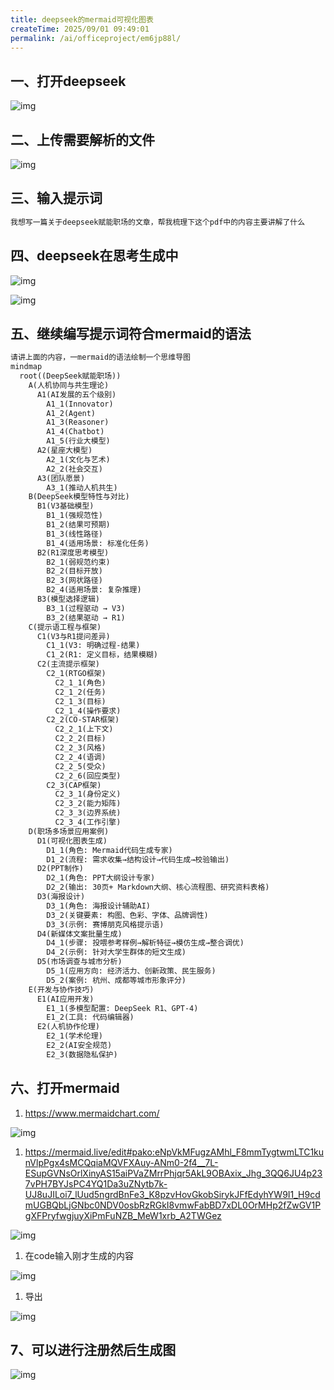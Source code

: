 ```yaml
---
title: deepseek的mermaid可视化图表
createTime: 2025/09/01 09:49:01
permalink: /ai/officeproject/em6jp88l/
---
```

## 一、打开deepseek

![img](https://pimpfzadssc.feishu.cn/space/api/box/stream/download/asynccode/?code=NzM4NDRlN2ZiMjVhMDNhNzBlNDNiNmY3ZjZkYTA3ZjNfT3NJNnBEUmZzZXg4cGhLbkRHQmIzWEZLbk44RkVFQzZfVG9rZW46Wjk1SWJoWWQzb3o0SXF4dnRvbGNEdmFCbkZiXzE3NTY2OTEzNDg6MTc1NjY5NDk0OF9WNA)

## 二、上传需要解析的文件

![img](https://pimpfzadssc.feishu.cn/space/api/box/stream/download/asynccode/?code=MDViNmNjNDk5NGQwM2ZiNjFiZWMyYTEzMjNmYzY0MDdfaEdtdmJKaVdudU5XbXNoY3lpU04xbUZyTlh2Z2NXcFpfVG9rZW46Q040amJFVm45bzZDMWR4YnRlOWNrWU91bjZkXzE3NTY2OTEzNDg6MTc1NjY5NDk0OF9WNA)

## 三、输入提示词

```Markdown
我想写一篇关于deepseek赋能职场的文章，帮我梳理下这个pdf中的内容主要讲解了什么
```

## 四、deepseek在思考生成中

![img](https://pimpfzadssc.feishu.cn/space/api/box/stream/download/asynccode/?code=ZTgxYWM0YjVhODI2ZjcyOWEzNWVjMWYwNWQ3MWVjNDJfbFVhRlh0aEdCang0a2RodkNXZnQ5ZWdnYVpWTDJibHNfVG9rZW46Smp4MWJ1ZFNIb1d3cHR4VXZVYWNCWnNOblJkXzE3NTY2OTEzNDg6MTc1NjY5NDk0OF9WNA)

![img](https://pimpfzadssc.feishu.cn/space/api/box/stream/download/asynccode/?code=NjYxMWVjYzBhMzNiNTMwZjNjZDM1M2FmM2FmNTRhNzRfaE44YWpCaUlrU3pLa0pnVGtzd2RSUTN4MFRWQVFWZHJfVG9rZW46SWVwOGIwSmpKbzhYZTB4eHZHOGNUbUw2blFlXzE3NTY2OTEzNDg6MTc1NjY5NDk0OF9WNA)

## 五、继续编写提示词符合mermaid的语法

```Markdown
请讲上面的内容，一mermaid的语法绘制一个思维导图
mindmap
  root((DeepSeek赋能职场))
    A(人机协同与共生理论)
      A1(AI发展的五个级别)
        A1_1(Innovator)
        A1_2(Agent)
        A1_3(Reasoner)
        A1_4(Chatbot)
        A1_5(行业大模型)
      A2(星座大模型)
        A2_1(文化与艺术)
        A2_2(社会交互)
      A3(团队愿景)
        A3_1(推动人机共生)
    B(DeepSeek模型特性与对比)
      B1(V3基础模型)
        B1_1(强规范性)
        B1_2(结果可预期)
        B1_3(线性路径)
        B1_4(适用场景: 标准化任务)
      B2(R1深度思考模型)
        B2_1(弱规范约束)
        B2_2(目标开放)
        B2_3(网状路径)
        B2_4(适用场景: 复杂推理)
      B3(模型选择逻辑)
        B3_1(过程驱动 → V3)
        B3_2(结果驱动 → R1)
    C(提示语工程与框架)
      C1(V3与R1提问差异)
        C1_1(V3: 明确过程-结果)
        C1_2(R1: 定义目标，结果模糊)
      C2(主流提示框架)
        C2_1(RTGO框架)
          C2_1_1(角色)
          C2_1_2(任务)
          C2_1_3(目标)
          C2_1_4(操作要求)
        C2_2(CO-STAR框架)
          C2_2_1(上下文)
          C2_2_2(目标)
          C2_2_3(风格)
          C2_2_4(语调)
          C2_2_5(受众)
          C2_2_6(回应类型)
        C2_3(CAP框架)
          C2_3_1(身份定义)
          C2_3_2(能力矩阵)
          C2_3_3(边界系统)
          C2_3_4(工作引擎)
    D(职场多场景应用案例)
      D1(可视化图表生成)
        D1_1(角色: Mermaid代码生成专家)
        D1_2(流程: 需求收集→结构设计→代码生成→校验输出)
      D2(PPT制作)
        D2_1(角色: PPT大纲设计专家)
        D2_2(输出: 30页+ Markdown大纲、核心流程图、研究资料表格)
      D3(海报设计)
        D3_1(角色: 海报设计辅助AI)
        D3_2(关键要素: 构图、色彩、字体、品牌调性)
        D3_3(示例: 赛博朋克风格提示语)
      D4(新媒体文案批量生成)
        D4_1(步骤: 投喂参考样例→解析特征→模仿生成→整合调优)
        D4_2(示例: 针对大学生群体的短文生成)
      D5(市场调查与城市分析)
        D5_1(应用方向: 经济活力、创新政策、民生服务)
        D5_2(案例: 杭州、成都等城市形象评分)
    E(开发与协作技巧)
      E1(AI应用开发)
        E1_1(多模型配置: DeepSeek R1、GPT-4)
        E1_2(工具: 代码编辑器)
      E2(人机协作伦理)
        E2_1(学术伦理)
        E2_2(AI安全规范)
        E2_3(数据隐私保护)
```

## 六、打开mermaid

1. https://www.mermaidchart.com/

![img](https://pimpfzadssc.feishu.cn/space/api/box/stream/download/asynccode/?code=ZmM3OWYzZjE5NWRlMzc3NjMzMzE2YzIzZTFlZjhhYmFfbnlxUjVDSGpqaGs0ZjA3bVZIYlpWRGhiWnF3NWZiS2xfVG9rZW46WWNIU2JzM0sxb0xreUZ4eDQwSWNZcXZ2bkJlXzE3NTY2OTEzNDg6MTc1NjY5NDk0OF9WNA)

1. https://mermaid.live/edit#pako:eNpVkMFugzAMhl_F8mmTygtwmLTC1kunVlpPgx4sMCQqiaMQVFXAuy-ANm0-2f4__7L-ESupGVNsOrlXinyAS15aiPVaZMrrPhjqr5AkL9OBAxix_Jhg_3QQ6JU4p237vPH7BYJsPC4YQ1Da3uZNytb7k-UJ8uJILoi7_lUud5ngrdBnFe3_K8pzvHovGkobSirykJFfEdyhYW9I1_H9cdmUGBQbLjGNbc0NDV0osbRzRGkI8vmwFabBD7xDL0OrMHp2fZwGV1PgXFPryfwgjuyXiPmFuNZB_MeW1xrb_A2TWGez

![img](https://pimpfzadssc.feishu.cn/space/api/box/stream/download/asynccode/?code=MmJkMzUzY2E5Yzg0MjZiOWY1ZmU0YzdkM2Y5ZjIyYTNfaVN6bUJRUWFEemlyYVNEZjNrMWp2NnVTQlNlc1pNWk9fVG9rZW46S0lkc2JTT01ibzlNbGh4dVY0eGNsMkhHbmZlXzE3NTY2OTEzNDg6MTc1NjY5NDk0OF9WNA)

1. 在code输入刚才生成的内容

![img](https://pimpfzadssc.feishu.cn/space/api/box/stream/download/asynccode/?code=YjZjZjljMzUwY2Q2MzQwNDU1YTZjMWUyZGFkN2YyZTlfZWFFT015b1ZSaHVmalJBRWE4TEhwMWlia2dzYkNDVDdfVG9rZW46VkZjM2I2Tlpvb25BTDZ4YW1uUmNSWmJpbm5iXzE3NTY2OTEzNDg6MTc1NjY5NDk0OF9WNA)

1. 导出

![img](https://pimpfzadssc.feishu.cn/space/api/box/stream/download/asynccode/?code=MTUzMDk4ODFiZDY5YzY1NTNjMjM0ZGQwNjNiOWZmNzRfSXRMd3lrUTUyb1ZzaG1VZ00yUlVGek94c3QwY0t4OHJfVG9rZW46Wk1pdmJaWGRxb1kxZ2h4blpXVGNOV0xzbmVjXzE3NTY2OTEzNDg6MTc1NjY5NDk0OF9WNA)

## 7、可以进行注册然后生成图

![img](https://pimpfzadssc.feishu.cn/space/api/box/stream/download/asynccode/?code=NGU2MTIxMDQyNzkwZDRiY2M3ZmQ5MjE2NWJhMWFlNWFfVFlWRkJha3h0TWIwU3MzTWZJZUFBdVdnd2JRTEo4MWlfVG9rZW46TVY5dmJPMFlpb2NHUkp4ajRGS2NhcmdubmloXzE3NTY2OTEzNDg6MTc1NjY5NDk0OF9WNA)